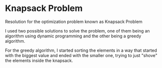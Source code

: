 # Knapsack Problem
Resolution for the optimization problem known as Knapsack Problem

I used two possible solutions to solve the problem, one of them being an algorithm using dynamic programming and the other being a greedy algorithm.

For the greedy algorithm, I started sorting the elements in a way that started with the biggest value and ended with the smaller one, trying to just "shove" the elements inside the knapsack.
